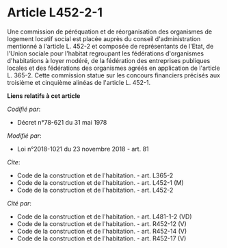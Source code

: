 # Article L452-2-1

Une commission de péréquation et de réorganisation des organismes de logement locatif social est placée auprès du conseil
d'administration mentionné à l'article L. 452-2 et composée de représentants de l'Etat, de l'Union sociale pour l'habitat
regroupant les fédérations d'organismes d'habitations à loyer modéré, de la fédération des entreprises publiques locales et
des fédérations des organismes agréés en application de l'article L. 365-2. Cette commission statue sur les concours
financiers précisés aux troisième et cinquième alinéas de l'article L. 452-1.

**Liens relatifs à cet article**

_Codifié par_:

  - Décret n°78-621 du 31 mai 1978

_Modifié par_:

  - Loi n°2018-1021 du 23 novembre 2018 - art. 81

_Cite_:

  - Code de la construction et de l'habitation. - art. L365-2
  - Code de la construction et de l'habitation. - art. L452-1 (M)
  - Code de la construction et de l'habitation. - art. L452-2

_Cité par_:

  - Code de la construction et de l'habitation. - art. L481-1-2 (VD)
  - Code de la construction et de l'habitation. - art. R452-12 (V)
  - Code de la construction et de l'habitation. - art. R452-14 (V)
  - Code de la construction et de l'habitation. - art. R452-17 (V)
